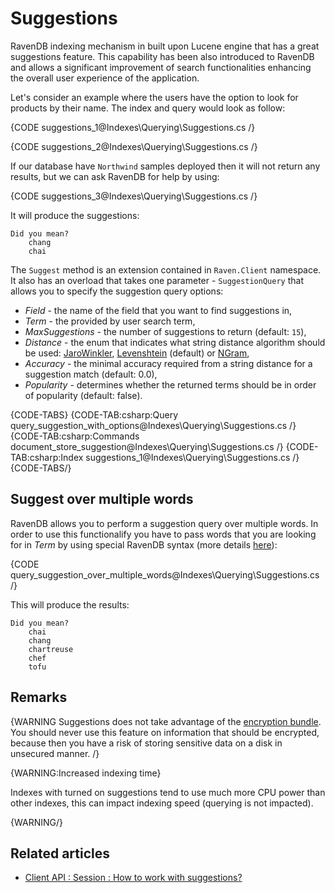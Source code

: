 ﻿# Suggestions

RavenDB indexing mechanism in built upon Lucene engine that has a great suggestions feature. This capability has been also introduced to RavenDB and allows a significant improvement of search functionalities enhancing the overall user experience of the application.

Let's consider an example where the users have the option to look for products by their name. The index and query would look as follow:

{CODE suggestions_1@Indexes\Querying\Suggestions.cs /}

{CODE suggestions_2@Indexes\Querying\Suggestions.cs /}

If our database have `Northwind` samples deployed then it will not return any results, but we can ask RavenDB for help by using:

{CODE suggestions_3@Indexes\Querying\Suggestions.cs /}

It will produce the suggestions:

    Did you mean?
        chang
        chai

The `Suggest` method is an extension contained in `Raven.Client` namespace. It also has an overload that takes one parameter - `SuggestionQuery` that allows
you to specify the suggestion query options:

* *Field* - the name of the field that you want to find suggestions in,
* *Term* - the provided by user search term,
* *MaxSuggestions* - the number of suggestions to return (default: `15`),
* *Distance* - the enum that indicates what string distance algorithm should be used: [JaroWinkler](http://en.wikipedia.org/wiki/Jaro%E2%80%93Winkler_distance), [Levenshtein](http://en.wikipedia.org/wiki/Levenshtein_distance) (default) or [NGram](http://webdocs.cs.ualberta.ca/~kondrak/papers/spire05.pdf),
* *Accuracy* - the minimal accuracy required from a string distance for a suggestion match (default: 0.0),
* *Popularity* - determines whether the returned terms should be in order of popularity (default: false).

{CODE-TABS}
{CODE-TAB:csharp:Query query_suggestion_with_options@Indexes\Querying\Suggestions.cs /}
{CODE-TAB:csharp:Commands document_store_suggestion@Indexes\Querying\Suggestions.cs /}
{CODE-TAB:csharp:Index suggestions_1@Indexes\Querying\Suggestions.cs /}
{CODE-TABS/}

## Suggest over multiple words

RavenDB allows you to perform a suggestion query over multiple words. In order to use this functionalify you have to pass words that you are looking for in *Term* by using special RavenDB syntax (more details [here](../../indexes/querying/full-query-syntax#suggestions-over-multiple-words)):

{CODE query_suggestion_over_multiple_words@Indexes\Querying\Suggestions.cs /}

This will produce the results:

    Did you mean?
        chai
        chang
        chartreuse
        chef
        tofu

## Remarks

{WARNING Suggestions does not take advantage of the [encryption bundle](../../server/bundles/encryption). You should never use this feature on information that should be encrypted, because then you have a risk of storing sensitive data on a disk in unsecured manner. /}

{WARNING:Increased indexing time}

Indexes with turned on suggestions tend to use much more CPU power than other indexes, this can impact indexing speed (querying is not impacted).

{WARNING/}

## Related articles

- [Client API : Session : How to work with suggestions?](../../client-api/session/querying/how-to-work-with-suggestions)